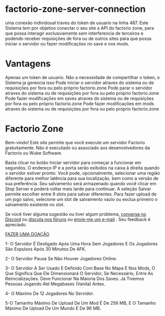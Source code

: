# factorio-zone-server-connection
uma conexão individoual traves do token de usuario na linha 487. 
Este Sistema tem por objetivo conectar o seu site a API do factorio zone, para que possa interagir exclusivamente sem interferencia de terceiros e podendo receber requisições de fora ou de outros sites para que possa iniciar o servidor ou fazer modificações no save e nos mods. 

# Vantagens 
Apenas um token de usuario.
Não a necessidade de compartilhar o token, o Sistema ja gerencia isso
Pode iniciar o servidor atraves do sistema ou de requisições por fora ou pelo próprio factorio.zone
Pode parar o servidor atraves do sistema ou de requisições por fora ou pelo próprio factorio.zone
Pode fazer modificações em saves atraves do sistema ou de requisições por fora ou pelo próprio factorio.zone
Pode fazer modificações em mods atraves do sistema ou de requisições por fora ou pelo próprio factorio.zone


# Factorio Zone
Bem-vindo! Este site permite que você execute um servidor Factorio gratuitamente. Não é executado ou associado aos desenvolvedores da Factorio ou Wube Software.

Basta clicar no botão Iniciar servidor para começar a funcionar em segundos. O endereço IP e a porta serão exibidos na caixa à direita quando o servidor estiver pronto. Você pode, opcionalmente, selecionar uma região diferente para melhor latência para sua localização, bem como a versão de sua preferência. Seu salvamento será armazenado quando você clicar em Stop Server e poderá voltar mais tarde para continuar. A seleção Salvar permite escolher entre 9 slots para salvar diferentes. Para fazer upload de um jogo salvo, selecione um slot de salvamento vazio ou exclua primeiro o salvamento existente no slot.

Se você tiver alguma sugestão ou tiver algum problema, [converse no Discord](https://discord.gg/Pg3KgZq) ou [discuta nos fóruns](https://forums.factorio.com/viewtopic.php?f=133&t=48014) ou [envie-me um e-mail](admin@factorio.zone) . Seu feedback é apreciado.

[FAZER UMA DOAÇÃO](https://www.paypal.com/donate?token=NbWH_uDRcVV_yDTXI0mkgIDkvb6jjIs_lYNqnAZF1ZwRKBhHq_cspjDFzuKDRrOV4ErOT3KVLTFbwRkq)

1- O Servidor É Desligado Após Uma Hora Sem Jogadores E Os Jogadores São Expulsos Após 30 Minutos De AFK.

2- O Servidor Pausa Se Não Houver Jogadores Online.

3- O Servidor A Ser Usado E Definido Com Base No Mapa E Nos Mods, O Que Significa Que Ele Dimensionará O Servidor, Se Necessário, Entre As Reinicializações. Deve Funcionar Na Maioria Dos Saves. Já Tivemos Pessoas Jogando Até Megabases (Vanila) Antes.

4- O Máximo De 12 Jogadores No Servidor.

5-O Tamanho Máximo De Upload De Um Mod É De 256 MB, E O Tamanho Máximo De Upload De Um Mundo É De 96 MB.
